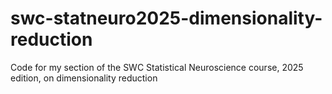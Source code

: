 # swc-statneuro2025-dimensionality-reduction
Code for my section of the SWC Statistical Neuroscience course, 2025 edition, on dimensionality reduction
